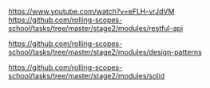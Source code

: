 https://www.youtube.com/watch?v=eFLH-vrJdVM
https://github.com/rolling-scopes-school/tasks/tree/master/stage2/modules/restful-api


https://github.com/rolling-scopes-school/tasks/tree/master/stage2/modules/design-patterns

https://github.com/rolling-scopes-school/tasks/tree/master/stage2/modules/solid